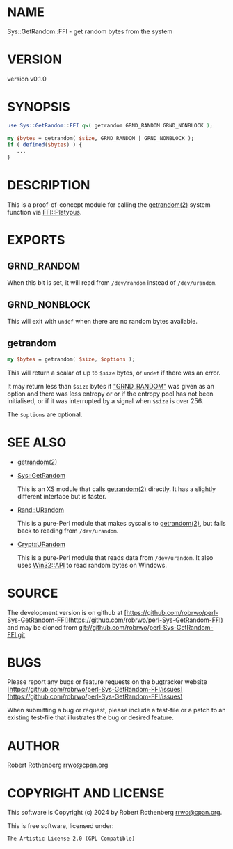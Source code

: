 # NAME

Sys::GetRandom::FFI - get random bytes from the system

# VERSION

version v0.1.0

# SYNOPSIS

```perl
use Sys::GetRandom::FFI qw( getrandom GRND_RANDOM GRND_NONBLOCK );

my $bytes = getrandom( $size, GRND_RANDOM | GRND_NONBLOCK );
if ( defined($bytes) ) {
   ...
}
```

# DESCRIPTION

This is a proof-of-concept module for calling the [getrandom(2)](http://man.he.net/man2/getrandom) system function via [FFI::Platypus](https://metacpan.org/pod/FFI%3A%3APlatypus).

# EXPORTS

## GRND\_RANDOM

When this bit is set, it will read from `/dev/random` instead of `/dev/urandom`.

## GRND\_NONBLOCK

This will exit with `undef` when there are no random bytes available.

## getrandom

```perl
my $bytes = getrandom( $size, $options );
```

This will return a scalar of up to `$size` bytes, or `undef` if there was an error.

It may return less than `$size` bytes if ["GRND\_RANDOM"](#grnd_random) was given as an option and there was less entropy or or if the
entropy pool has not been initialised, or if it was interrupted by a signal when `$size` is over 256.

The `$options` are optional.

# SEE ALSO

- [getrandom(2)](http://man.he.net/man2/getrandom)
- [Sys::GetRandom](https://metacpan.org/pod/Sys%3A%3AGetRandom)

    This is an XS module that calls [getrandom(2)](http://man.he.net/man2/getrandom) directly.  It has a slightly different interface but is faster.

- [Rand::URandom](https://metacpan.org/pod/Rand%3A%3AURandom)

    This is a pure-Perl module that makes syscalls to [getrandom(2)](http://man.he.net/man2/getrandom), but falls back to reading from `/dev/urandom`.

- [Crypt::URandom](https://metacpan.org/pod/Crypt%3A%3AURandom)

    This is a pure-Perl module that reads data from `/dev/urandom`. It also uses [Win32::API](https://metacpan.org/pod/Win32%3A%3AAPI) to read random bytes on
    Windows.

# SOURCE

The development version is on github at [https://github.com/robrwo/perl-Sys-GetRandom-FFI](https://github.com/robrwo/perl-Sys-GetRandom-FFI)
and may be cloned from [git://github.com/robrwo/perl-Sys-GetRandom-FFI.git](git://github.com/robrwo/perl-Sys-GetRandom-FFI.git)

# BUGS

Please report any bugs or feature requests on the bugtracker website
[https://github.com/robrwo/perl-Sys-GetRandom-FFI/issues](https://github.com/robrwo/perl-Sys-GetRandom-FFI/issues)

When submitting a bug or request, please include a test-file or a
patch to an existing test-file that illustrates the bug or desired
feature.

# AUTHOR

Robert Rothenberg <rrwo@cpan.org>

# COPYRIGHT AND LICENSE

This software is Copyright (c) 2024 by Robert Rothenberg <rrwo@cpan.org>.

This is free software, licensed under:

```
The Artistic License 2.0 (GPL Compatible)
```
